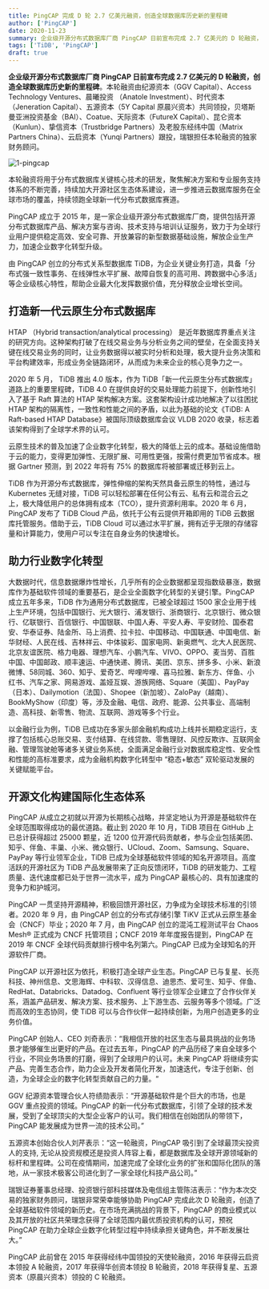 ```yaml
---
title: PingCAP 完成 D 轮 2.7 亿美元融资，创造全球数据库历史新的里程碑
author: ['PingCAP']
date: 2020-11-23
summary: 企业级开源分布式数据库厂商 PingCAP 日前宣布完成 2.7 亿美元的 D 轮融资，创造全球数据库历史新的里程碑。
tags: ['TiDB', 'PingCAP']
draft: true
---
```


**企业级开源分布式数据库厂商 PingCAP 日前宣布完成 2.7 亿美元的 D 轮融资，创造全球数据库历史新的里程碑**。本轮融资由纪源资本（GGV Capital）、Access Technology Ventures、晨曦投资 （Anatole Investment）、时代资本（Jeneration Capital）、五源资本（5Y Capital 原晨兴资本）共同领投，贝塔斯曼亚洲投资基金（BAI）、Coatue、天际资本（FutureX Capital）、昆仑资本（Kunlun）、挚信资本（Trustbridge Partners）及老股东经纬中国（Matrix Partners China）、云启资本（Yunqi Partners）跟投，瑞银担任本轮融资的独家财务顾问。

![1-pingcap](media/series-d-financing/1-pingcap.jpg)

本轮融资将用于分布式数据库关键核心技术的研发，聚焦解决方案和专业服务支持体系的不断完善，持续加大开源社区生态体系建设，进一步推进云数据库服务在全球市场的覆盖，持续领跑全球新一代分布式数据库赛道。

PingCAP 成立于 2015 年，是一家企业级开源分布式数据库厂商，提供包括开源分布式数据库产品、解决方案与咨询、技术支持与培训认证服务，致力于为全球行业用户提供稳定高效、安全可靠、开放兼容的新型数据基础设施，解放企业生产力，加速企业数字化转型升级。

由 PingCAP 创立的分布式关系型数据库 TiDB，为企业关键业务打造，具备「分布式强一致性事务、在线弹性水平扩展、故障自恢复的高可用、跨数据中心多活」等企业级核心特性，帮助企业最大化发挥数据价值，充分释放企业增长空间。

## 打造新一代云原生分布式数据库

HTAP （Hybrid transaction/analytical processing） 是近年数据库界重点关注的研究方向。这种架构打破了在线交易业务与分析业务之间的壁垒，在全面支持关键在线交易业务的同时，让业务数据得以被实时分析和处理，极大提升业务决策和平台构建效率，形成业务全链路闭环，从而成为未来企业的核心竞争力之一。

2020 年 5 月， TiDB 推出 4.0 版本，作为 TiDB「新一代云原生分布式数据库」道路上的重要里程碑，TiDB 4.0 在提供良好的交易处理能力前提下，创新性地引入了基于 Raft 算法的 HTAP 架构解决方案。这套架构设计成功地解决了以往困扰 HTAP 架构的隔离性，一致性和性能之间的矛盾，以此为基础的论文《TiDB: A Raft-based HTAP Database》被国际顶级数据库会议 VLDB 2020 收录，标志着该架构得到了全球学术界的认可。

云原生技术的普及加速了企业数字化转型，极大的降低上云的成本。基础设施借助于云的能力，变得更加弹性、无限扩展、可用性更强，按需付费更加节省成本。根据 Gartner 预测，到 2022 年将有 75% 的数据库将被部署或迁移到云上。

TiDB 作为开源分布式数据库，弹性伸缩的架构天然具备云原生的特性，通过与 Kubernetes 无缝对接，TiDB 可以轻松部署在任何公有云、私有云和混合云之上，极大降低用户的总体拥有成本（TCO），提升资源利用率。2020 年 6 月，PingCAP 发布了 TiDB Cloud 产品，依托于公有云提供开箱即用的 TiDB 云数据库托管服务。借助于云，TiDB Cloud 可以通过水平扩展，拥有近乎无限的存储容量和计算能力，使用户可以专注在自身业务的快速增长。

## 助力行业数字化转型

大数据时代，信息数据爆炸性增长，几乎所有的企业数据都呈现指数级暴涨，数据库作为基础软件领域的重要基石，是企业全面数字化转型的关键引擎。PingCAP 成立五年多来，TiDB 作为通用分布式数据库，已被全球超过 1500 家企业用于线上生产环境，包括中国银行、光大银行、浦发银行、浙商银行、北京银行、微众银行、亿联银行、百信银行、中国银联、中国人寿、平安人寿、平安财险、国泰君安、华泰证券、陆金所、马上消费、拉卡拉、中国移动、中国联通、中国电信、新华财经、人民在线、吉林祥云、中体骏彩、国家电网、新奥燃气、北大人民医院、北京友谊医院、格力电器、理想汽车、小鹏汽车、VIVO、OPPO、麦当劳、百胜中国、中国邮政、顺丰速运、中通快递、腾讯、美团、京东、拼多多、小米、新浪微博、58同城、360、知乎、爱奇艺、哔哩哔哩、喜马拉雅、新东方、伴鱼、小红书、汽车之家、网易游戏、盖娅互娱、游族网络、Square（美国）、PayPay（日本）、Dailymotion（法国）、Shopee（新加坡）、ZaloPay（越南）、BookMyShow（印度）等，涉及金融、电信、政府、能源、公共事业、高端制造、高科技、新零售、物流、互联网、游戏等多个行业。

以金融行业为例，TiDB 已成功在多家头部金融机构成功上线并长期稳定运行，支撑了包括核心总账交易、支付结算、在线贷款、零售理财、风控反欺诈、互联网金融、管理驾驶舱等诸多关键业务系统，全面满足金融行业对数据库稳定性、安全性和性能的高标准要求，成为金融机构数字化转型中 “稳态+敏态” 双轮驱动发展的关键赋能平台。

## 开源文化构建国际化生态体系

PingCAP 从成立之初就以开源为长期核心战略，并坚定地认为开源是基础软件在全球范围取得成功的最优道路。截止到 2020 年 10 月，TiDB 项目在 GitHub 上已总计获得超过 25000 颗星，近 1200 位开源代码贡献者，参与企业包括美团、知乎、伴鱼、丰巢、小米、微众银行、UCloud、Zoom、Samsung、Square、PayPay 等行业领军企业，TiDB 已成为全球基础软件领域的知名开源项目。高度活跃的开源社区为 TiDB 产品发展带来了正向反馈闭环，TiDB 的研发能力、工程质量、迭代速度都已处于世界一流水平，成为 PingCAP 最核心的、具有加速度的竞争力和护城河。

PingCAP 一贯坚持开源精神，积极回馈开源社区，力争成为全球技术标准的引领者。2020 年 9 月，由 PingCAP 创立的分布式存储引擎 TiKV 正式从云原生基金会（CNCF）毕业；2020 年 7 月，由 PingCAP 创立的混沌工程测试平台 Chaos Mesh® 正式成为 CNCF 托管项目；CNCF 2019 年年度报告提到，PingCAP 在 2019 年 CNCF 全球代码贡献排行榜中名列第六。PingCAP 已成为全球知名的开源软件厂商。

PingCAP 以开源社区为依托，积极打造全球产业生态。PingCAP 已与复星、长亮科技、神州信息、文思海辉、中科软、汉得信息、迪思杰、爱可生、知乎、伴鱼、RedHat、Databricks、Datadog、Confluent 等行业领军企业建立了合作伙伴关系，涵盖产品研发、解决方案、技术服务、上下游生态、云服务等多个领域。广泛而高效的生态协同，使 TiDB 可以与合作伙伴一起持续创新，为用户创造更多的业务价值。

PingCAP 创始人、CEO 刘奇表示：“我相信开放的社区生态与最具挑战的业务场景才能够催生出更好的产品。在过去五年，PingCAP 的产品历经了来自全球多个行业，不同业务场景的打磨，得到了全球用户的认可。未来 PingCAP 将继续夯实产品、完善生态合作，助力企业及开发者简化开发，加速迭代，专注于创新、创造，为全球企业的数字化转型贡献自己的力量。“

GGV 纪源资本管理合伙人符绩勋表示：“开源基础软件是个巨大的市场，也是 GGV 重点投资的领域。PingCAP 的新一代分布式数据库，引领了全球的技术发展，受到了全球顶尖的大型企业客户的认可。我们相信在创始团队的带领下，PingCAP 能发展成为世界一流的技术公司。”

五源资本创始合伙人刘芹表示：“这一轮融资，PingCAP 吸引到了全球最顶尖投资人的支持,  无论从投资规模还是投资人阵容上看，都是数据库及全球开源领域新的标杆和里程碑。公司在疫情期间，加速完成了全球化业务的扩张和国际化团队的落地，从一家技术极客公司进化到了一家全球化科技产品公司。”

瑞银证券董事总经理、投资银行部科技媒体及电信组主管陈洁表示：“作为本次交易的独家财务顾问，瑞银非常荣幸能够协助 PingCAP 完成此次 D 轮融资，创造了全球基础软件领域的新历史。在市场充满挑战的背景下，PingCAP 的商业模式以及其开放的社区共荣理念获得了全球范围内最优质投资机构的认可，预祝 PingCAP 在助力全球企业数字化转型过程中持续承担关键角色，并不断发展壮大。”

PingCAP 此前曾在 2015 年获得经纬中国领投的天使轮融资，2016 年获得云启资本领投 A 轮融资，2017 年获得华创资本领投 B 轮融资，2018 年获得复星、五源资本（原晨兴资本）领投的 C 轮融资。
